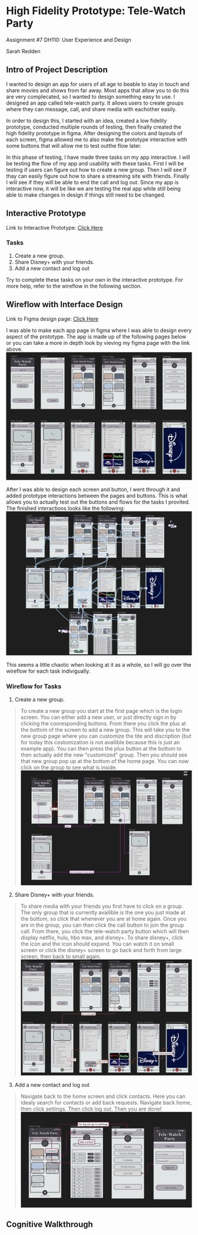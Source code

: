 # High Fidelity Prototype: Tele-Watch Party
Assignment #7 DH110: User Experience and Design

Sarah Redden

## Intro of Project Description

I wanted to design an app for users of all age to beable to stay in touch and share movies and shows from far away. Most apps that allow you to do this are very complecated, so I wanted to design something easy to use. I designed an app called tele-watch party. It allows users to create groups where they can message, call, and share media with eachother easily. 

In order to design this, I started with an idea, created a low fidelity prototype, conducted multiple rounds of testing, then finally created the high fidelity prototype in figma. After designing the colors and layouts of each screen, figma allowed me to also make the prototype interactive with some buttons that will allow me to test outthe flow later. 

In this phase of testing, I have made three tasks on my app interactive. I will be testing the flow of my app and usability with these tasks. First I will be testing if users can figure out how to create a new group. Then I will see if thay can easily figure out how to share a streaming site with friends. Finally I will see if they will be able to end the call and log out. Since my app is interactive now, it will be like we are testing the real app while still being able to make changes in design if things still need to be changed. 


## Interactive Prototype
Link to Interactive Prototype: [Click Here](https://www.figma.com/proto/JoG48N0CxSEeutdR6lSq0O/High-Fidelity-Prototype?type=design&node-id=4-101&scaling=scale-down&page-id=0%3A1)
### Tasks
1. Create a new group.
2. Share Disney+ with your friends.
3. Add a new contact and log out

Try to complete these tasks on your own in the interactive prototype. For more help, refer to the wireflow in the following section.



## Wireflow with Interface Design
Link to Figma design page: [Click Here](https://www.figma.com/file/JoG48N0CxSEeutdR6lSq0O/High-Fidelity-Prototype?type=design&node-id=0%3A1&t=gJxyR8dnmhlAq1bW-1)

I was able to make each app page in figma where I was able to design every aspect of the prototype. The app is made up of the following pages below or you can take a more in depth look by vieving my figma page with the link above.
![basic layout](basicDesign.png)

After I was able to design each screen and button, I went through it and added prototype interactions between the pages and buttons. This is what allows you to actually test out the buttons and flows for the tasks I provited. The finished interactions looks like the following:
![interaction flow](interactionFlow.png)

This seems a little chaotic when looking at it as a whole, so I will go over the wireflow for each task indivigually.

### Wireflow for Tasks
1. Create a new group.
> To create a new group you start at the first page which is the login screen. You can either add a new user, or just directly sign in by clicking the cooresponding buttons. From there you click the plus at the bottom of the screen to add a new group. This will take you to the new group page where you can customize the tite and discription (but for today this costomization is not availible because this is just an example app). You can then press the plus button at the bottom to then actually add the new "customized" group. Then you should see that new group pop up at the bottom of the home page. You can now click on the group to see what is inside.
![task 1 ](task1.png)

2. Share Disney+ with your friends.
> To share media with your friends you first have to click on a group. The only group that is currently availible is the one you just made at the bottom, so click that whenever you are at home again. Once you are in the group, you can then click the call button to join the group call. From there, you click the tele-watch party button which will then display netflix, hulu, hbo max, and disney+. To share disney+, click the icon and the icon should expand. You can watch it on small screen or click the disney+ screen to go back and forth from large screen, then back to small again. 
![task 2](task2.png)

3. Add a new contact and log out
> Navigate back to the home screen and click contacts. Here you can idealy search for contacts or add back requests. Navigate back home, then click settings. Then click log out. Then you are done!
![task 3](task3.png)


## Cognitive Walkthrough


